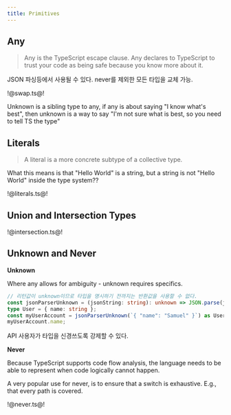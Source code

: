 ```yaml
---
title: Primitives
---
```


## Any

> Any is the TypeScript escape clause. Any declares to TypeScript to trust your code as being safe because you know more about it.

JSON 파싱등에서 사용될 수 있다. never를 제외한 모든 타입을 교체 가능. 

!@swap.ts@!

Unknown is a sibling type to any, if any is about saying "I know what's best", then unknown is a way to say "I'm not sure what is best, so you need to tell TS the type"

## Literals

> A literal is a more concrete subtype of a collective type.

What this means is that "Hello World" is a string, but a string is not "Hello World" inside the type system??

!@literals.ts@!

## Union and Intersection Types

!@intersection.ts@!

## Unknown and Never

**Unknown**

Where any allows for ambiguity - unknown requires specifics.

```ts
// 리턴값이 unknown이므로 타입을 명시하기 전까지는 반환값을 사용할 수 없다. 
const jsonParserUnknown = (jsonString: string): unknown => JSON.parse(jsonString);
type User = { name: string };
const myUserAccount = jsonParserUnknown(`{ "name": "Samuel" }`) as User;
myUserAccount.name;
```

API 사용자가 타입을 신경쓰도록 강제할 수 있다. 

**Never**

Because TypeScript supports code flow analysis, the language needs to be able to represent when code logically cannot happen.

A very popular use for never, is to ensure that a switch is exhaustive. E.g., that every path is covered.

!@never.ts@!
